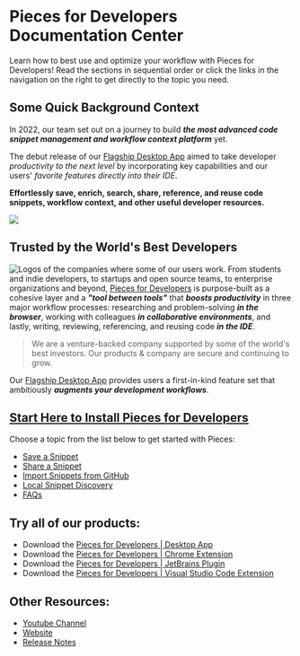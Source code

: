 # Pieces for Developers Documentation Center

Learn how to best use and optimize your workflow with Pieces for Developers! Read the sections in sequential order or click the links in the navigation on the right to get directly to the topic you need.

## Some Quick Background Context

In 2022, our team set out on a journey to build **_the most advanced code snippet management and workflow context platform_** yet.

The debut release of our <a target="_blank" href="https://docs.pieces.app/overview">Flagship Desktop App</a> aimed to take developer _productivity to the next level_ by incorporating key capabilities and our users' _favorite features directly into their IDE_.

**Effortlessly save, enrich, search, share, reference, and reuse code snippets, workflow context, and other useful developer resources.**

<Image zoom src="https://storage.googleapis.com/pieces_static_resources/vs_code_marketplace/GIFs/HERO_GIF_SAVE_ENRICHED_SNIPPET_DESKTOP_APP_AND_VISUAL_STUDIO_CODE_EXTENSION" />

## Trusted by the World's Best Developers
![Logos of the companies where some of our users work.](https://storage.googleapis.com/pieces_static_resources/vs_code_marketplace/GIFs/TRUSTED_BY_SOME_OF_THE_WORLDS_BEST_DEVELOPERS_LEFT_ALIGNED)
From students and indie developers, to startups and open source teams, to enterprise organizations and beyond, <a target="_blank" href="https://docs.pieces.app/overview">Pieces for Developers</a> is purpose-built as a cohesive layer and a **_"tool between tools"_** that **_boosts productivity_** in three major workflow processes: researching and problem-solving **_in the browser_**, working with colleagues **_in collaborative environments_**, and lastly, writing, reviewing, referencing, and reusing code **_in the IDE_**.
> We are a venture-backed company supported by some of the world's best investors. Our products & company are secure and continuing to grow.

Our <a target="_blank" href="{{ links.website.pfd_desktop_install }}">Flagship Desktop App</a> provides users a first-in-kind feature set that ambitiously **_augments your development workflows_**.


## [Start Here to Install Pieces for Developers](https://docs.page/pieces-app/documentation/installation-getting-started/windows)

Choose a topic from the list below to get started with Pieces:

* [Save a Snippet](https://docs.page/pieces-app/documentation/product-highlights-and-benefits/saving-useful-developer-materials)
* [Share a Snippet](https://docs.page/pieces-app/documentation/personalized-link-sharing/one-click-snippet-sharing)
* [Import Snippets from GitHub](https://docs.page/pieces-app/documentation/product-highlights-and-benefits/import-gists-from-github)
* [Local Snippet Discovery](https://docs.page/pieces-app/documentation/product-highlights-and-benefits/in-project-snippet-discovery)
* [FAQs](https://docs.page/pieces-app/documentation/faq)

## Try all of our products:
* Download the [Pieces for Developers | Desktop App](https://code.pieces.app/install)
* Download the [Pieces for Developers | Chrome Extension](https://chrome.google.com/webstore/detail/pieces-save-code-snippets/igbgibhbfonhmjlechmeefimncpekepm)
* Download the [Pieces for Developers | JetBrains Plugin](https://plugins.jetbrains.com/plugin/17328-pieces--save-search-share--reuse-code-snippets)
* Download the [Pieces for Developers | Visual Studio Code Extension](https://marketplace.visualstudio.com/items?itemName=MeshIntelligentTechnologiesInc.pieces-vscode)

## Other Resources:
* [Youtube Channel](https://www.youtube.com/@getpieces)
* [Website](https://code.pieces.app)
* [Release Notes](https://code.pieces.app/updates)
